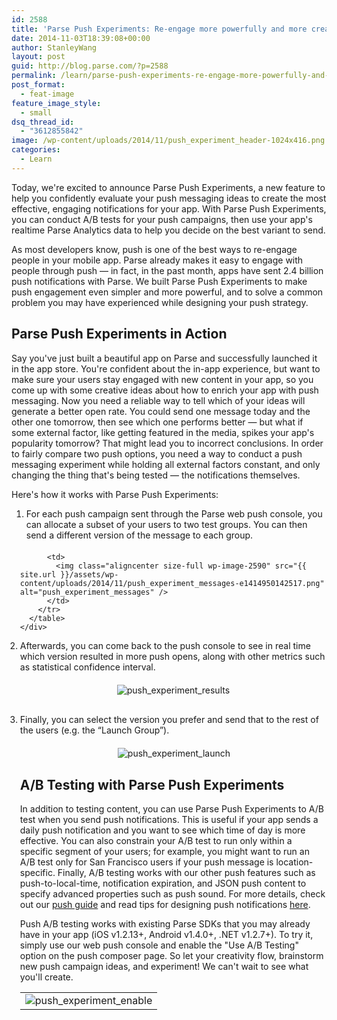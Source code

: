 ```yaml
---
id: 2588
title: 'Parse Push Experiments: Re-engage more powerfully and more creatively with A/B testing'
date: 2014-11-03T18:39:08+00:00
author: StanleyWang
layout: post
guid: http://blog.parse.com/?p=2588
permalink: /learn/parse-push-experiments-re-engage-more-powerfully-and-more-creatively-with-ab-testing-2/
post_format:
  - feat-image
feature_image_style:
  - small
dsq_thread_id:
  - "3612855842"
image: /wp-content/uploads/2014/11/push_experiment_header-1024x416.png
categories:
  - Learn
---
```

Today, we're excited to announce Parse Push Experiments, a new feature to help you confidently evaluate your push messaging ideas to create the most effective, engaging notifications for your app. With Parse Push Experiments, you can conduct A/B tests for your push campaigns, then use your app's realtime Parse Analytics data to help you decide on the best variant to send.

As most developers know, push is one of the best ways to re-engage people in your mobile app. Parse already makes it easy to engage with people through push — in fact, in the past month, apps have sent 2.4 billion push notifications with Parse. We built Parse Push Experiments to make push engagement even simpler and more powerful, and to solve a common problem you may have experienced while designing your push strategy.

## Parse Push Experiments in Action

Say you've just built a beautiful app on Parse and successfully launched it in the app store. You're confident about the in-app experience, but want to make sure your users stay engaged with new content in your app, so you come up with some creative ideas about how to enrich your app with push messaging. Now you need a reliable way to tell which of your ideas will generate a better open rate. You could send one message today and the other one tomorrow, then see which one performs better — but what if some external factor, like getting featured in the media, spikes your app's popularity tomorrow? That might lead you to incorrect conclusions. In order to fairly compare two push options, you need a way to conduct a push messaging experiment while holding all external factors constant, and only changing the thing that's being tested — the notifications themselves.

Here's how it works with Parse Push Experiments:

<ol class="standard-list">
  <li>
    For each push campaign sent through the Parse web push console, you can allocate a subset of your users to two test groups. You can then send a different version of the message to each group. <div style="margin-bottom: 30px; margin-top: 20px; margin-left: -10px;">
      <table>
        <tr>
          <td>
            <img class="aligncenter size-full wp-image-2589" src="{{ site.url }}/assets/wp-content/uploads/2014/11/push_experiment_enable-e1414950172814.png" alt="push_experiment_enable" />
          </td>
          
          <td>
            <img class="aligncenter size-full wp-image-2590" src="{{ site.url }}/assets/wp-content/uploads/2014/11/push_experiment_messages-e1414950142517.png" alt="push_experiment_messages" />
          </td>
        </tr>
      </table>
    </div>
  </li>
  
  <li>
    Afterwards, you can come back to the push console to see in real time which version resulted in more push opens, along with other metrics such as statistical confidence interval. <div style="text-align: center; margin-top: 20px; margin-bottom: 30px;">
      <img class="size-full wp-image-2592" src="{{ site.url }}/assets/wp-content/uploads/2014/11/experiment_results.png" alt="push_experiment_results" />
    </div>
  </li>
  
  <li>
    Finally, you can select the version you prefer and send that to the rest of the users (e.g. the “Launch Group”). <div style="text-align: center; margin-left: 2px; margin-top: 20px; margin-bottom: 30px;">
      <img class="size-full wp-image-2592" src="{{ site.url }}/assets/wp-content/uploads/2014/11/experiment_launch.png" alt="push_experiment_launch" />
    </div>
  </li>
</ol>

## A/B Testing with Parse Push Experiments

In addition to testing content, you can use Parse Push Experiments to A/B test when you send push notifications. This is useful if your app sends a daily push notification and you want to see which time of day is more effective. You can also constrain your A/B test to run only within a specific segment of your users; for example, you might want to run an A/B test only for San Francisco users if your push message is location-specific. Finally, A/B testing works with our other push features such as push-to-local-time, notification expiration, and JSON push content to specify advanced properties such as push sound. For more details, check out our <a title="Parse Push Guide" href="https://www.parse.com/docs/push_guide#experiments/iOS" target="_blank">push guide</a> and read tips for designing push notifications <a href="http://blog.parse.com/2012/11/26/dont-be-pushy-10-useful-tips-for-awesome-push-notifications/" target="_blank">here</a>.

Push A/B testing works with existing Parse SDKs that you may already have in your app (iOS v1.2.13+, Android v1.4.0+, .NET v1.2.7+). To try it, simply use our web push console and enable the "Use A/B Testing" option on the push composer page. So let your creativity flow, brainstorm new push campaign ideas, and experiment! We can't wait to see what you'll create.
